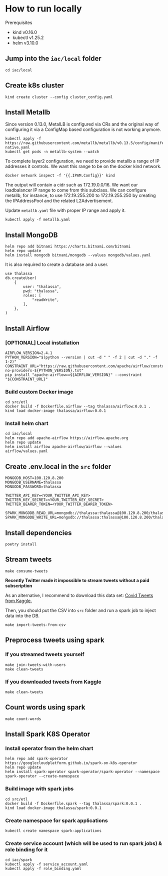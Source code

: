 # How to run locally

Prerequisites

- kind v0.16.0
- kubectl v1.25.2
- helm v3.10.0

## Jump into the `iac/local` folder

```shell
cd iac/local
```

## Create k8s cluster

```shell
kind create cluster --config cluster_config.yaml
```

## Install Metallb

Since version 0.13.0, MetalLB is configured via CRs and the original way of configuring it 
via a ConfigMap based configuration is not working anymore.

```shell
kubectl apply -f https://raw.githubusercontent.com/metallb/metallb/v0.13.5/config/manifests/metallb-native.yaml
kubectl get pods -n metallb-system --watch
```

To complete layer2 configuration, we need to provide metallb a range of IP addresses it controls.
We want this range to be on the docker kind network.

```shell
docker network inspect -f '{{.IPAM.Config}}' kind
```

The output will contain a cidr such as 172.19.0.0/16.
We want our loadbalancer IP range to come from this subclass.
We can configure metallb, for instance, to use 172.19.255.200 to 172.19.255.250 
by creating the IPAddressPool and the related L2Advertisement.

Update `metallb.yaml` file with proper IP range and apply it.

```shell
kubectl apply -f metallb.yaml
```

## Install MongoDB

```shell
helm repo add bitnami https://charts.bitnami.com/bitnami
helm repo update
helm install mongodb bitnami/mongodb --values mongodb/values.yaml
```

It is also required to create a database and a user.

```
use thalassa
db.createUser(
    {
        user: "thalassa",
        pwd: "thalassa",
        roles: [
            "readWrite",
        ],
    },
)
```

## Install Airflow

### [OPTIONAL] Local installation

```shell
AIRFLOW_VERSION=2.4.1   
PYTHON_VERSION="$(python --version | cut -d " " -f 2 | cut -d "." -f 1-2)"
CONSTRAINT_URL="https://raw.githubusercontent.com/apache/airflow/constraints-${AIRFLOW_VERSION}/constraints-no-providers-${PYTHON_VERSION}.txt"
pip install "apache-airflow==${AIRFLOW_VERSION}" --constraint "${CONSTRAINT_URL}" 
```

### Build custom Docker image

```shell
cd src/etl
docker build -f Dockerfile.airflow --tag thalassa/airflow:0.0.1 .
kind load docker-image thalassa/airflow:0.0.1
```

### Install helm chart

```shell
cd iac/local
helm repo add apache-airflow https://airflow.apache.org
helm repo update
helm install airflow apache-airflow/airflow --values airflow/values.yaml
```

## Create .env.local in the `src` folder

```dotenv
MONGODB_HOST=100.120.8.200
MONGODB_USERNAME=thalassa
MONGODB_PASSWORD=thalassa

TWITTER_API_KEY=<YOUR_TWITTER_API_KEY>
TWITTER_KEY_SECRET=<YOUR_TWITTER_KEY_SECRET>
TWITTER_BEARER_TOKEN=<YOUR_TWITTER_BEARER_TOKEN>

SPARK_MONGODB_READ_URL=mongodb://thalassa:thalassa@100.120.8.200/thalassa
SPARK_MONGODB_WRITE_URL=mongodb://thalassa:thalassa@100.120.8.200/thalassa
```

## Install dependencies

```shell
poetry install
```

## Stream tweets

```shell
make consume-tweets
```

**Recently Twitter made it impossible to stream tweets without a paid subscription**

As an alternative, I recommend to download this data set: 
[Covid Tweets from Kaggle.](https://www.kaggle.com/datasets/gpreda/covid19-tweets)

Then, you should put the CSV into `src` folder and run a spark job to inject data into the DB.

```shell
make import-tweets-from-csv
```

## Preprocess tweets using spark

### If you streamed tweets yourself

```shell
make join-tweets-with-users
make clean-tweets
```

### If you downloaded tweets from Kaggle

```shell
make clean-tweets
```

## Count words using spark

```shell
make count-words
```

## Install Spark K8S Operator

### Install operator from the helm chart

```shell
helm repo add spark-operator https://googlecloudplatform.github.io/spark-on-k8s-operator
helm repo update
helm install spark-operator spark-operator/spark-operator --namespace spark-operator --create-namespace
```

### Build image with spark jobs

```shell
cd src/etl
docker build -f Dockerfile.spark --tag thalassa/spark:0.0.1 .
kind load docker-image thalassa/spark:0.0.1
```

### Create namespace for spark applications

```shell
kubectl create namespace spark-applications
```

### Create service account (which will be used to run spark jobs) & role binding for it

```shell
cd iac/spark
kubectl apply -f service_account.yaml
kubectl apply -f role_binding.yaml
```
